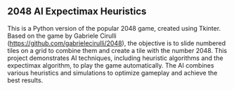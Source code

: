 ## 2048 AI Expectimax Heuristics

This is a Python version of the popular 2048 game, created using Tkinter. Based on the game by Gabriele Cirulli (https://github.com/gabrielecirulli/2048), the objective is to slide numbered tiles on a grid to combine them and create a tile with the number 2048. This project demonstrates AI techniques, including heuristic algorithms and the expectimax algorithm, to play the game automatically. The AI combines various heuristics and simulations to optimize gameplay and achieve the best results.